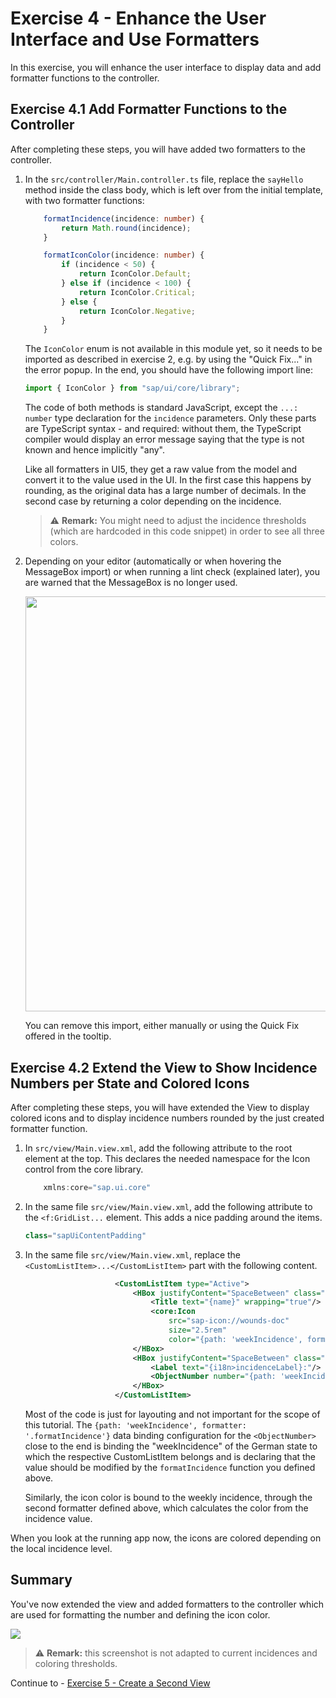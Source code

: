 # Exercise 4 - Enhance the User Interface and Use Formatters

In this exercise, you will enhance the user interface to display data and add formatter functions to the controller.

## Exercise 4.1 Add Formatter Functions to the Controller

After completing these steps, you will have added two formatters to the controller.

1. In the `src/controller/Main.controller.ts` file, replace the `sayHello` method inside the class body, which is left over from the initial template, with two formatter functions:

	```ts
		formatIncidence(incidence: number) {
			return Math.round(incidence);
		}

		formatIconColor(incidence: number) {
			if (incidence < 50) {
				return IconColor.Default;
			} else if (incidence < 100) {
				return IconColor.Critical;
			} else {
				return IconColor.Negative;
			}
		}
	```

	The `IconColor` enum is not available in this module yet, so it needs to be imported as described in exercise 2, e.g. by using the "Quick Fix..." in the error popup. In the end, you should have the following import line:
	```ts
	import { IconColor } from "sap/ui/core/library";
	```

	The code of both methods is standard JavaScript, except the `...: number` type declaration for the `incidence` parameters. Only these parts are TypeScript syntax - and required: without them, the TypeScript compiler would display an error message saying that the type is not known and hence implicitly "any".

	Like all formatters in UI5, they get a raw value from the model and convert it to the value used in the UI. In the first case this happens by rounding, as the original data has a large number of decimals. In the second case by returning a color depending on the incidence.

	> :warning: **Remark:**
	You might need to adjust the incidence thresholds (which are hardcoded in this code snippet) in order to see all three colors.
2.	Depending on your editor (automatically or when hovering the MessageBox import) or when running a lint check (explained later), you are warned that the MessageBox is no longer used.

	<img src="images/unused_import.png" width="664">

	You can remove this import, either manually or using the Quick Fix offered in the tooltip.

## Exercise 4.2 Extend the View to Show Incidence Numbers per State and Colored Icons

After completing these steps, you will have extended the View to display colored icons and to display incidence numbers rounded by the just created formatter function.

1.	In `src/view/Main.view.xml`, add the following attribute to the root element at the top. This declares the needed namespace for the Icon control from the core library.

	```js
		xmlns:core="sap.ui.core"
	```

2.	In the same file `src/view/Main.view.xml`, add the following attribute to the `<f:GridList...` element. This adds a nice padding around the items.

	```js
	class="sapUiContentPadding"
	```

3.  In the same file `src/view/Main.view.xml`, replace the `<CustomListItem>...</CustomListItem>` part with the following content.

	```xml
						<CustomListItem type="Active">
							<HBox justifyContent="SpaceBetween" class="sapUiSmallMargin">
								<Title text="{name}" wrapping="true"/>
								<core:Icon 
									src="sap-icon://wounds-doc" 
									size="2.5rem" 
									color="{path: 'weekIncidence', formatter: '.formatIconColor'}"/>
							</HBox>
							<HBox justifyContent="SpaceBetween" class="sapUiSmallMargin">
								<Label text="{i18n>incidenceLabel}:"/>
								<ObjectNumber number="{path: 'weekIncidence', formatter: '.formatIncidence'}"/>
							</HBox>
						</CustomListItem>
	```

	Most of the code is just for layouting and not important for the scope of this tutorial. The `{path: 'weekIncidence', formatter: '.formatIncidence'}` data binding configuration for the `<ObjectNumber>` close to the end is binding the "weekIncidence" of the German state to which the respective CustomListItem belongs and is declaring that the value should be modified by the `formatIncidence` function you defined above. 

	Similarly, the icon color is bound to the weekly incidence, through the second formatter defined above, which calculates the color from the incidence value.

When you look at the running app now, the icons are colored depending on the local incidence level.

## Summary

You've now extended the view and added formatters to the controller which are used for formatting the number and defining the icon color.

![](images/colored_incidencelist.png)
> :warning: **Remark:** this screenshot is not adapted to current incidences and coloring thresholds.

Continue to - [Exercise 5 - Create a Second View](../ex5/README.md)

